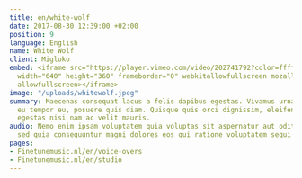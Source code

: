 ```yaml
---
title: en/white-wolf
date: 2017-08-30 12:39:00 +02:00
position: 9
language: English
name: White Wolf
client: Migloko
embed: <iframe src="https://player.vimeo.com/video/202741792?color=ffffff&title=0&byline=0&portrait=0"
  width="640" height="360" frameborder="0" webkitallowfullscreen mozallowfullscreen
  allowfullscreen></iframe>
image: "/uploads/whitewolf.jpeg"
summary: Maecenas consequat lacus a felis dapibus egestas. Vivamus urna enim, interdum
  eu tempor eu, posuere quis diam. Quisque quis orci dignissim, eleifend massa vel,
  egestas nisi nam ac velit mauris.
audio: Nemo enim ipsam voluptatem quia voluptas sit aspernatur aut odit aut fugit,
  sed quia consequuntur magni dolores eos qui ratione voluptatem sequi nesciunt.
pages:
- Finetunemusic.nl/en/voice-overs
- Finetunemusic.nl/en/studio
---
```


